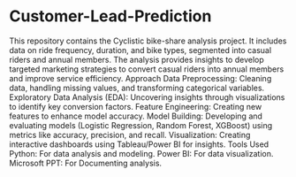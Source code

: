 # Customer-Lead-Prediction
This repository contains the Cyclistic bike-share analysis project. It includes data on ride frequency, duration, and bike types, segmented into casual riders and annual members. The analysis provides insights to develop targeted marketing strategies to convert casual riders into annual members and improve service efficiency.
Approach
Data Preprocessing: Cleaning data, handling missing values, and transforming categorical variables.
Exploratory Data Analysis (EDA): Uncovering insights through visualizations to identify key conversion factors.
Feature Engineering: Creating new features to enhance model accuracy.
Model Building: Developing and evaluating models (Logistic Regression, Random Forest, XGBoost) using metrics like accuracy, precision, and recall.
Visualization: Creating interactive dashboards using Tableau/Power BI for insights.
Tools Used
Python: For data analysis and modeling.
Power BI: For data visualization.
Microsoft PPT: For Documenting analysis.
